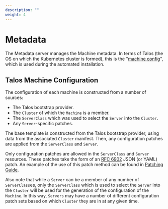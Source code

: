 ```yaml
---
description: ""
weight: 4
---
```


# Metadata

The Metadata server manages the Machine metadata.
In terms of Talos (the OS on which the Kubernetes cluster is formed), this is the
"[machine config](https://www.talos.dev/docs/v0.8/reference/configuration/)",
which is used during the automated installation.

## Talos Machine Configuration

The configuration of each machine is constructed from a number of sources:

- The Talos bootstrap provider.
- The `Cluster` of which the `Machine` is a member.
- The `ServerClass` which was used to select the `Server` into the `Cluster`.
- Any `Server`-specific patches.

The base template is constructed from the Talos bootstrap provider, using data from the associated `Cluster` manifest.
Then, any configuration patches are applied from the `ServerClass` and `Server`.

Only configuration patches are allowed in the `ServerClass` and `Server` resources.
These patches take the form of an [RFC 6902](https://tools.ietf.org/html/rfc6902) JSON (or YAML) patch.
An example of the use of this patch method can be found in [Patching Guide](../../guides/patching/).

Also note that while a `Server` can be a member of any number of `ServerClass`es, only the `ServerClass` which is used to select the `Server` into the `Cluster` will be used for the generation of the configuration of the `Machine`.
In this way, `Servers` may have a number of different configuration patch sets based on which `Cluster` they are in at any given time.
